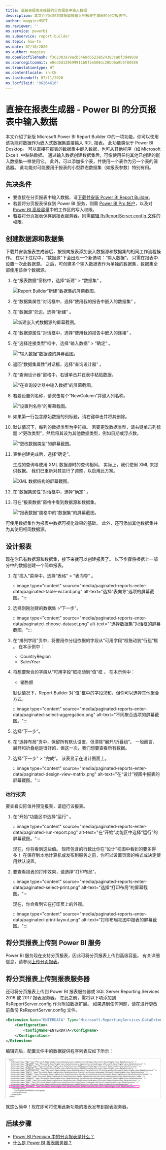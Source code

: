 ```yaml
---
title: 直接在报表生成器的分页报表中输入数据
description: 本文介绍如何将数据直接输入到报表生成器的分页报表中。
author: maggiesMSFT
ms.reviewer: ''
ms.service: powerbi
ms.subservice: report-builder
ms.topic: how-to
ms.date: 07/10/2020
ms.author: maggies
ms.openlocfilehash: f362303a79acb3468d6523eb24383ca0f3d49609
ms.sourcegitcommit: e8ed3d120699911b0f2e508dc20bd6a9b5f00580
ms.translationtype: HT
ms.contentlocale: zh-CN
ms.lasthandoff: 07/11/2020
ms.locfileid: "86264616"
---
```

# <a name="enter-data-directly-in-a-paginated-report-in-report-builder---power-bi"></a>直接在报表生成器 - Power BI 的分页报表中输入数据

本文介绍了新版 Microsoft Power BI Report Builder 中的一项功能，你可以使用该功能将数据作为嵌入式数据集直接输入 RDL 报表。  此功能类似于 Power BI Desktop。 可以直接在报表的数据集中键入数据，也可从其他程序（如 Microsoft Excel）中粘贴数据。 通过输入数据创建数据集后，可像使用任何其他已创建的嵌入数据集一样使用它。 此外，可以添加多个表，并使用一个表作为另一个表的筛选器。 此功能对可能要用于报表的小型静态数据集（如报表参数）特别有用。
 
## <a name="prerequisites"></a>先决条件

- 要直接在分页报表中输入数据，请[下载并安装 Power BI Report Builder](https://aka.ms/pbireportbuilder)。 
- 若要将分页报表保存到 Power BI 服务，则需 [Power BI Pro 帐户](../fundamentals/service-self-service-signup-for-power-bi.md)，以及对 [Power BI 高级容量](../admin/service-premium-what-is.md)中的工作区的写入权限。
- 若要将分页报表保存到报表服务器，则需[编辑 RsReportServer.config 文件](#upload-the-paginated-report-to-a-report-server)的权限。

## <a name="create-a-data-source-and-dataset"></a>创建数据源和数据集

下载并安装报表生成器后，按照向报表添加嵌入数据源和数据集的相同工作流程操作。 在以下过程中，“数据源”下会出现一个新选项：“输入数据”。  只需在报表中设置一次此数据源。 之后，可创建多个输入数据表作为单独的数据集，数据集全部使用该单个数据源。

1. 在“报表数据”窗格中，选择“新建” > “数据集”  。

    ![Report Builder“新建”数据集的屏幕截图。](media/paginated-reports-enter-data/paginated-new-dataset.png)

1. 在“数据集属性”对话框中，选择“使用我的报告中嵌入的数据集” 。

1. 在“数据源”旁边，选择“新建” 。

    ![新建嵌入式数据源的屏幕截图。](media/paginated-reports-enter-data/paginated-new-data-source.png)

1. 在“数据源属性”对话框中，选择“使用我的报告中嵌入的连接” 。
2. 在“选择连接类型”框中，选择“输入数据” > “确定”  。

    ![“输入数据”数据源的屏幕截图。](media/paginated-reports-enter-data/paginated-data-source-properties-enter-data.png)

1. 返回“数据集属性”对话框，选择“查询设计器” 。
2. 在“查询设计器”窗格中，右键单击并在表中粘贴数据。

    ![“在查询设计器中输入数据”的屏幕截图。](media/paginated-reports-enter-data/paginated-enter-data.png)

1. 若要设置列名称，请双击每个“NewColumn”并键入列名称。

    ![“设置列名称”的屏幕截图。](media/paginated-reports-enter-data/paginated-column-name.png)

1. 如果第一行包含原始数据的列标题，请右键单击并将其删除。
    
9. 默认情况下，每列的数据类型为字符串。 若要更改数据类型，请右键单击列标题 >“更改类型”，然后将其设为其他数据类型，例如日期或浮点数。

    ![“更改数据类型”的屏幕截图。](media/paginated-reports-enter-data/paginated-data-type.png)

1. 表格创建完成后，选择“确定”。  

    生成的查询与使用 XML 数据源时的查询相同。 实际上，我们使用 XML 来提供数据。  我们已重新对其进行了调整，以启用此方案。

    ![XML 数据结构的屏幕截图。](media/paginated-reports-enter-data/paginated-xml-data.png)

12. 在“数据集属性”对话框中，选择“确定” 。

13. 可在“报表数据”窗格中看到数据源和数据集。

    ![“报表数据”窗格中的“数据集”的屏幕截图。](media/paginated-reports-enter-data/paginated-report-data-pane.png)

可使用数据集作为报表中数据可视化效果的基础。 此外，还可添加其他数据集并为其使用相同数据源。

## <a name="design-the-report"></a>设计报表

现在你已有数据源和数据集，接下来就可以创建报表了。 以下步骤将根据上一部分中的数据创建一个简单报表。

1. 在“插入”菜单中，选择“表格” > “表向导”  。

    :::image type="content" source="media/paginated-reports-enter-data/paginated-table-wizard.png" alt-text="选择“表向导”选项的屏幕截图。":::

1. 选择刚刚创建的数据集 >“下一步”。

    :::image type="content" source="media/paginated-reports-enter-data/paginated-choose-dataset.png" alt-text="“选择数据集”对话框的屏幕截图。":::

2.  在“排列字段”页中，将要用作分组依据的字段从“可用字段”框拖动到“行组”框 。 在本示例中：

    - CountryRegion
    - SalesYear

3.  将想要聚合的字段从“可用字段”框拖动到“值”框 。 在本示例中：

    - 销售额

    默认情况下，Report Builder 对“值”框中的字段求和，但你可以选择其他聚合方式。

    :::image type="content" source="media/paginated-reports-enter-data/paginated-select-aggregation.png" alt-text="不同聚合选项的屏幕截图。":::
 
1. 选择“下一步”。
4.  在“选择布局”页中，保留所有默认设置，但清除“展开/折叠组”。 一般而言，展开和折叠组是很好的，但这一次，我们想要查看所有数据。

5.  选择“下一步” > “完成”。 该表显示在设计图面上。

    :::image type="content" source="media/paginated-reports-enter-data/paginated-design-view-matrix.png" alt-text="在“设计”视图中报表的屏幕截图。":::

### <a name="run-the-report"></a>运行报表

要查看实际值并预览报表，请运行该报表。

1. 在“开始”功能区中选择“运行” 。

    :::image type="content" source="media/paginated-reports-enter-data/paginated-run-report.png" alt-text="在“开始”功能区中选择“运行”的屏幕截图。":::

    现在，你将看到这些值。 矩阵包含的行数比你在“设计”视图中看到的要多得多！  在保存到本地计算机或发布到服务之前，你可以设置页面的格式或决定使用默认设置。

1. 要查看报表的打印效果，请选择“打印布局”。

    :::image type="content" source="media/paginated-reports-enter-data/paginated-select-print.png" alt-text="选择“打印布局”的屏幕截图。":::

    现在，你会看到它在打印页上的外观。

    :::image type="content" source="media/paginated-reports-enter-data/paginated-print-layout.png" alt-text="打印布局视图中报表的屏幕截图。":::

## <a name="upload-the-paginated-report-to-the-power-bi-service"></a>将分页报表上传到 Power BI 服务

Power BI 服务现在支持分页报表，因此可将分页报表上传到高级容量。 有关详细信息，请参阅[上传分页报表](paginated-reports-save-to-power-bi-service.md)。

## <a name="upload-the-paginated-report-to-a-report-server"></a>将分页报表上传到报表服务器

还可将分页报表上传到 Power BI 报表服务器或 SQL Server Reporting Services 2016 或 2017 报表服务器。 在此之前，需将以下项添加到 RsReportServer.config 作为附加数据扩展。 如果遇到任何问题，请在进行更改前备份 RsReportServer.config 文件。

```xml
<Extension Name="ENTERDATA" Type="Microsoft.ReportingServices.DataExtensions.XmlDPConnection,Microsoft.ReportingServices.DataExtensions">
    <Configuration>
        <ConfigName>ENTERDATA</ConfigName>
    </Configuration>
</Extension>
```

编辑完后，配置文件中的数据提供程序列表应如下所示：

![RsReportServer 配置文件的屏幕截图。](media/paginated-reports-enter-data/paginated-rsreportserver-config-file.png)

就这么简单！现在即可将使用此新功能的报表发布到报表服务器。

## <a name="next-steps"></a>后续步骤

- [Power BI Premium 中的分页报表是什么？](paginated-reports-report-builder-power-bi.md)
- [什么是 Power BI 报表服务器？](../report-server/get-started.md)
